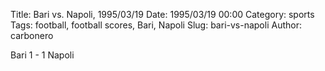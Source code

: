Title: Bari vs. Napoli, 1995/03/19
Date: 1995/03/19 00:00
Category: sports
Tags: football, football scores, Bari, Napoli
Slug: bari-vs-napoli
Author: carbonero


Bari 1 - 1 Napoli
